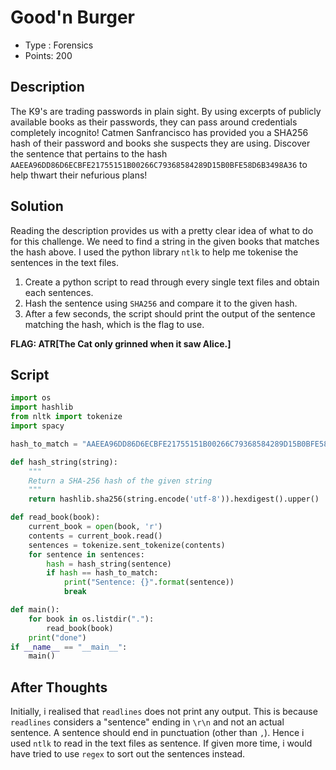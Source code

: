 # Good'n Burger

- Type  : Forensics
- Points: 200

## Description
The K9's are trading passwords in plain sight. By using excerpts of publicly available books as their passwords, they can pass around credentials completely incognito! Catmen Sanfrancisco has provided you a SHA256 hash of their password and books she suspects they are using. Discover the sentence that pertains to the hash `AAEEA96DD86D6ECBFE21755151B00266C79368584289D15B0BFE58D6B3498A36` to help thwart their nefurious plans!

## Solution
Reading the description provides us with a pretty clear idea of what to do for this challenge. We need to find a string in the given books that matches the hash above. 
I used the python library `ntlk` to help me tokenise the sentences in the text files. 

1. Create a python script to read through every single text files and obtain each sentences.
2. Hash the sentence using `SHA256` and compare it to the given hash.
3. After a few seconds, the script should print the output of the sentence matching the hash, which is the flag to use.

**FLAG: ATR[The Cat only grinned when it saw Alice.]**

## Script
```python
import os
import hashlib
from nltk import tokenize
import spacy

hash_to_match = "AAEEA96DD86D6ECBFE21755151B00266C79368584289D15B0BFE58D6B3498A36"

def hash_string(string):
    """
    Return a SHA-256 hash of the given string
    """
    return hashlib.sha256(string.encode('utf-8')).hexdigest().upper()

def read_book(book):
    current_book = open(book, 'r')
    contents = current_book.read()
    sentences = tokenize.sent_tokenize(contents)
    for sentence in sentences:
        hash = hash_string(sentence)
        if hash == hash_to_match:
            print("Sentence: {}".format(sentence))
            break

def main():
    for book in os.listdir("."):
        read_book(book)
    print("done")
if __name__ == "__main__":
    main()
```

## After Thoughts
Initially, i realised that `readlines` does not print any output. This is because `readlines` considers a "sentence" ending in `\r\n` and not an actual sentence. A sentence should end in punctuation (other than `,`). Hence i used `ntlk` to read in the text files as sentence. If given more time, i would have tried to use `regex` to sort out the sentences instead.
